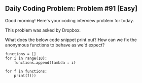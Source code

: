 ## Daily Coding Problem: Problem #91 [Easy]

Good morning! Here's your coding interview problem for today.

This problem was asked by Dropbox.

What does the below code snippet print out? How can we fix the anonymous functions to behave as we'd expect?

    functions = []
    for i in range(10):
        functions.append(lambda : i)

    for f in functions:
        print(f())
